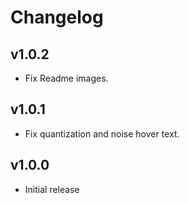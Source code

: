 # Changelog

## v1.0.2

- Fix Readme images.

## v1.0.1

- Fix quantization and noise hover text.

## v1.0.0

- Initial release
